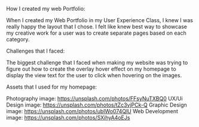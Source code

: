 How I created my web Portfolio:

When I created my Web Portfolio in my User Experience Class, I knew I was really happy the layout that I chose. I felt like knew best way to showcase my creative work for a user was to create separate pages based on each category.  

Challenges that I faced:

The biggest challenge that I faced when making my website was trying to figure out how to create the overlay hover effect on my homepage to display the view text for the user to click when hovering on the images.  

Assets that I used for my homepage:

Photography image: https://unsplash.com/photos/FFsyNuTXBQ0 
UX/Ui Design image: https://unsplash.com/photos/tZc3vjPCk-Q
Graphic Design image: https://unsplash.com/photos/ubIWo074QlU
Web Development image: https://unsplash.com/photos/SXihyA4oEJs
